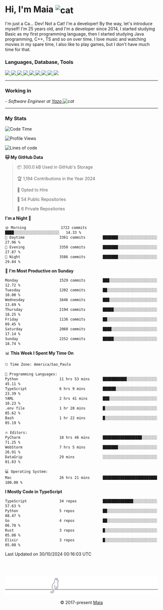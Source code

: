 <h1 align="left">Hi, I'm Maia 
<img src="https://emojis.slackmojis.com/emojis/images/1643509834/36299/black-cat.gif?1643509834" width="50" height="60" align="center"  alt="cat"/>
</h1>

I'm just a Ca... Dev! Not a Cat! I'm a developer! By the way, let's introduce myself!
I'm 25 years old, and I'm a developer since 2014, I started studying Basic as my first programming
language, then I started studying Java programming, C++, TS and so on over time.
I love music and watching movies in my spare time, I also like to play games, but I don't have much time for that.

<h3 align="left">Languages, Database, Tools</h3>
<p>
  <a href="https://www.typescriptlang.org">
    <img src="https://skillicons.dev/icons?i=ts" />
  </a>
  <a href="https://go.dev">
    <img src="https://skillicons.dev/icons?i=go" />
  </a>
  <a href="https://www.python.org">
    <img src="https://skillicons.dev/icons?i=python" />
  </a>
  <a href="https://gradle.org">
    <img src="https://skillicons.dev/icons?i=gradle" />
  </a>
  <a href="https://redis.io">
    <img src="https://skillicons.dev/icons?i=redis" />
  </a>
  <a href="https://www.mongodb.com">
    <img src="https://skillicons.dev/icons?i=mongodb" />
  </a>
  <a href="https://nodejs.org">
    <img src="https://skillicons.dev/icons?i=nodejs" />
  </a>
  <a href="https://www.javascript.com">
    <img src="https://skillicons.dev/icons?i=js" />
  </a>
  <a href="https://www.docker.com">
    <img src="https://skillicons.dev/icons?i=docker" />
  </a>
</p>

<hr/>

<h3>Working in</h3>

<p><em> - Software Engineer at <a href="[https://pdasolucoes.com.br](https://yazo.com.br/)">Yazo
</a><img src="https://media.giphy.com/media/WUlplcMpOCEmTGBtBW/giphy.gif" width="30" alt="cat"> 
</em></p>

<hr/>

### My Stats

<!--START_SECTION:waka-->
![Code Time](http://img.shields.io/badge/Code%20Time-4%2C715%20hrs%2059%20mins-blue)

![Profile Views](http://img.shields.io/badge/Profile%20Views-1-blue)

![Lines of code](https://img.shields.io/badge/From%20Hello%20World%20I%27ve%20Written-3.8%20million%20lines%20of%20code-blue)

**🐱 My GitHub Data** 

> 📦 300.0 kB Used in GitHub's Storage 
 > 
> 🏆 1,194 Contributions in the Year 2024
 > 
> 💼 Opted to Hire
 > 
> 📜 54 Public Repositories 
 > 
> 🔑 6 Private Repositories 
 > 
**I'm a Night 🦉** 

```text
🌞 Morning                1722 commits        ████░░░░░░░░░░░░░░░░░░░░░   14.33 % 
🌆 Daytime                3361 commits        ███████░░░░░░░░░░░░░░░░░░   27.96 % 
🌃 Evening                3350 commits        ███████░░░░░░░░░░░░░░░░░░   27.87 % 
🌙 Night                  3586 commits        ███████░░░░░░░░░░░░░░░░░░   29.84 % 
```
📅 **I'm Most Productive on Sunday** 

```text
Monday                   1529 commits        ███░░░░░░░░░░░░░░░░░░░░░░   12.72 % 
Tuesday                  1202 commits        ██░░░░░░░░░░░░░░░░░░░░░░░   10.00 % 
Wednesday                1646 commits        ███░░░░░░░░░░░░░░░░░░░░░░   13.69 % 
Thursday                 2194 commits        █████░░░░░░░░░░░░░░░░░░░░   18.25 % 
Friday                   1136 commits        ██░░░░░░░░░░░░░░░░░░░░░░░   09.45 % 
Saturday                 2060 commits        ████░░░░░░░░░░░░░░░░░░░░░   17.14 % 
Sunday                   2252 commits        █████░░░░░░░░░░░░░░░░░░░░   18.74 % 
```


📊 **This Week I Spent My Time On** 

```text
🕑︎ Time Zone: America/Sao_Paulo

💬 Programming Languages: 
Python                   11 hrs 53 mins      ███████████░░░░░░░░░░░░░░   45.11 % 
TypeScript               6 hrs 9 mins        ██████░░░░░░░░░░░░░░░░░░░   23.39 % 
YAML                     2 hrs 41 mins       ███░░░░░░░░░░░░░░░░░░░░░░   10.23 % 
.env file                1 hr 28 mins        █░░░░░░░░░░░░░░░░░░░░░░░░   05.62 % 
Bash                     1 hr 22 mins        █░░░░░░░░░░░░░░░░░░░░░░░░   05.19 % 

🔥 Editors: 
PyCharm                  18 hrs 46 mins      ██████████████████░░░░░░░   71.25 % 
WebStorm                 7 hrs 5 mins        ███████░░░░░░░░░░░░░░░░░░   26.91 % 
DataGrip                 29 mins             ░░░░░░░░░░░░░░░░░░░░░░░░░   01.83 % 

💻 Operating System: 
Mac                      26 hrs 21 mins      █████████████████████████   100.00 % 
```

**I Mostly Code in TypeScript** 

```text
TypeScript               34 repos            ██████████████░░░░░░░░░░░   57.63 % 
Python                   5 repos             ██░░░░░░░░░░░░░░░░░░░░░░░   08.47 % 
Go                       4 repos             ██░░░░░░░░░░░░░░░░░░░░░░░   06.78 % 
Rust                     3 repos             █░░░░░░░░░░░░░░░░░░░░░░░░   05.08 % 
Elixir                   3 repos             █░░░░░░░░░░░░░░░░░░░░░░░░   05.08 % 
```




 Last Updated on 30/10/2024 00:16:03 UTC
<!--END_SECTION:waka-->


<br/>
<br/>

<p align="center"><img src="https://raw.githubusercontent.com/gabrielmaialva33/gabrielmaialva33/master/assets/gray0_ctp_on_line.svg?sanitize=true" /></p>
<p align="center">&copy; 2017-present <a href="https://github.com/gabrielmaialva33/" target="_blank">Maia</a>
